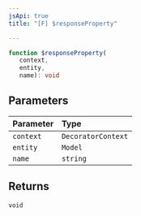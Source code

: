 ```yaml
---
jsApi: true
title: "[F] $responseProperty"

---
```

```ts
function $responseProperty(
   context, 
   entity, 
   name): void
```

## Parameters

| Parameter | Type |
| :------ | :------ |
| `context` | `DecoratorContext` |
| `entity` | `Model` |
| `name` | `string` |

## Returns

`void`
